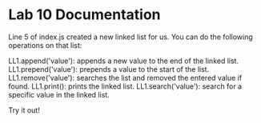 # Lab 10 Documentation

Line 5 of index.js created a new linked list for us. You can do the following operations on that list:

LL1.append('value'): appends a new value to the end of the linked list.
LL1.prepend('value'): prepends a value to the start of the list.
LL1.remove('value'): searches the list and removed the entered value if found.
LL1.print(): prints the linked list.
LL1.search('value'): search for a specific value in the linked list.

Try it out!